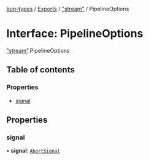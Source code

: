 [bun-types](https://github.com/oven-sh/bun-types/blob/master/api-docs/README.md) / [Exports](https://github.com/oven-sh/bun-types/blob/master/api-docs/modules.md) / ["stream"](https://github.com/oven-sh/bun-types/blob/master/api-docs/modules/stream_.md) / PipelineOptions

# Interface: PipelineOptions

["stream"](https://github.com/oven-sh/bun-types/blob/master/api-docs/modules/stream_.md).PipelineOptions

## Table of contents

### Properties

- [signal](https://github.com/oven-sh/bun-types/blob/master/api-docs/interfaces/stream_.PipelineOptions.md#signal)

## Properties

### signal

• **signal**: [`AbortSignal`](https://github.com/oven-sh/bun-types/blob/master/api-docs/modules.md#abortsignal)
